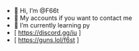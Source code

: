 - 👋 Hi, I’m @F66t
- 👀 My accounts if you want to contact me
- 🌱 I’m currently learning py
- [ https://discord.gg/iu ]
- [ https://guns.lol/f6st ]

<!---
F66t/F66t is a ✨ special ✨ repository because its `README.md` (this file) appears on your GitHub profile.
You can click the Preview link to take a look at your changes.
--->
